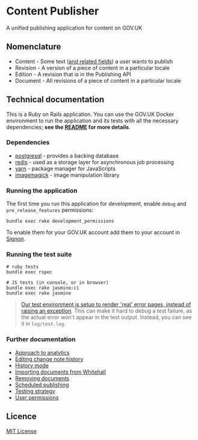 # Content Publisher

A unified publishing application for content on GOV.UK

## Nomenclature

  * Content - Some text ([and related fields][content-schemas]) a user wants to publish
  * Revision - A version of a piece of content in a particular locale
  * Edition - A revision that is in the Publishing API
  * Document - All revisions of a piece of content in a particular locale

## Technical documentation

This is a Ruby on Rails application. You can use the GOV.UK Docker environment to run the application and its tests with all the necessary dependencies; **see the [README](https://github.com/alphagov/govuk-docker#usage) for more details**.

### Dependencies

- [postgresql][] - provides a backing database
- [redis][] - used as a storage layer for asynchronous job processing
- [yarn][] - package manager for JavaScripts
- [imagemagick][] - image manipulation library

### Running the application

The first time you run this application for development, enable `debug` and `pre_release_features` permissions:

```
bundle exec rake development_permissions
```

To enable them for your GOV.UK account add them to your account in [Signon](https://github.com/alphagov/signon).

### Running the test suite

```
# ruby tests
bundle exec rspec

# JS tests (in console, or in browser)
bundle exec rake jasmine:ci
bundle exec rake jasmine
```

> [Our test environment is setup to render 'real' error pages, instead of raising an exception](https://github.com/alphagov/content-publisher/commit/184a93d23551161125c1ac6ff3d9287eafabbc3d). This can make it hard to debug a test failure, as the actual error won't appear in the test output. Instead, you can see it in `log/test.log`.

### Further documentation

- [Approach to analytics](docs/approach-to-analytics.md)
- [Editing change note history](docs/editing-change-note-history.md)
- [History mode](docs/history-mode.md)
- [Importing documents from Whitehall](docs/import-from-whitehall.md)
- [Removing documents](docs/removing-documents.md)
- [Scheduled publishing](docs/scheduled-publishing.md)
- [Testing strategy](docs/testing-strategy.md)
- [User permissions](docs/user-permissions.md)

## Licence

[MIT License](LICENCE)

[content-schemas]: https://github.com/alphagov/govuk-content-schemas
[postgresql]: https://www.postgresql.org/
[redis]: https://redis.io/
[yarn]: https://yarnpkg.com/
[jasmine]: https://github.com/jasmine/jasmine
[imagemagick]: https://www.imagemagick.org/script/index.php
[whitehall-repo]: https://github.com/alphagov/whitehall
[export-filters]: https://github.com/alphagov/whitehall/blob/master/lib/tasks/export.rake#L153

